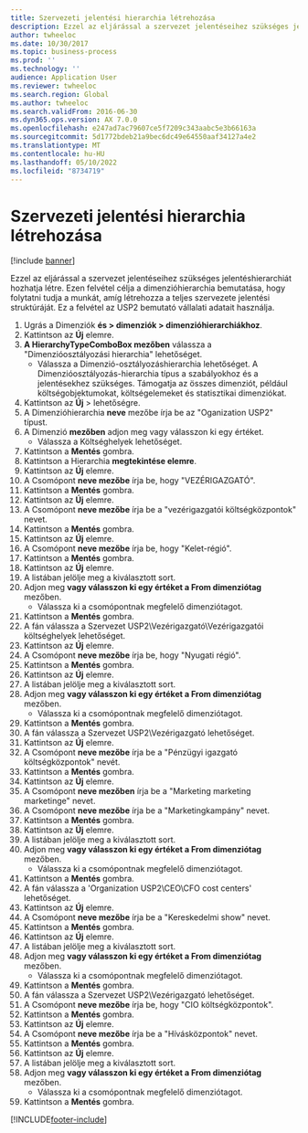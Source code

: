 ```yaml
---
title: Szervezeti jelentési hierarchia létrehozása
description: Ezzel az eljárással a szervezet jelentéseihez szükséges jelentéshierarchiát hozhatja létre.
author: twheeloc
ms.date: 10/30/2017
ms.topic: business-process
ms.prod: ''
ms.technology: ''
audience: Application User
ms.reviewer: twheeloc
ms.search.region: Global
ms.author: twheeloc
ms.search.validFrom: 2016-06-30
ms.dyn365.ops.version: AX 7.0.0
ms.openlocfilehash: e247ad7ac79607ce5f7209c343aabc5e3b66163a
ms.sourcegitcommit: 5d1772bdeb21a9bec6dc49e64550aaf34127a4e2
ms.translationtype: MT
ms.contentlocale: hu-HU
ms.lasthandoff: 05/10/2022
ms.locfileid: "8734719"
---
```

# <a name="create-an-organization-report-hierarchy"></a>Szervezeti jelentési hierarchia létrehozása

[!include [banner](../../includes/banner.md)]

Ezzel az eljárással a szervezet jelentéseihez szükséges jelentéshierarchiát hozhatja létre. Ezen felvétel célja a dimenzióhierarchia bemutatása, hogy folytatni tudja a munkát, amíg létrehozza a teljes szervezete jelentési struktúráját. Ez a felvétel az USP2 bemutató vállalati adatait használja.

1. Ugrás a Dimenziók **és > dimenziók > dimenzióhierarchiákhoz**.
2. Kattintson az **Új** elemre.
3. **A HierarchyTypeComboBox mezőben** válassza a "Dimenzióosztályozási hierarchia" lehetőséget.
    * Válassza a Dimenzió-osztályozáshierarchia lehetőséget. A Dimenzióosztályozás-hierarchia típus a szabályokhoz és a jelentésekhez szükséges. Támogatja az összes dimenziót, például költségobjektumokat, költségelemeket és statisztikai dimenziókat.  
4. Kattintson az **Új** > lehetőségre.
5. A Dimenzióhierarchia **neve** mezőbe írja be az "Oganization USP2" típust.
6. A Dimenzió **mezőben** adjon meg vagy válasszon ki egy értéket.
    * Válassza a Költséghelyek lehetőséget.  
7. Kattintson a **Mentés** gombra.
8. Kattintson a Hierarchia **megtekintése elemre**.
9. Kattintson az **Új** elemre.
10. A Csomópont **neve mezőbe** írja be, hogy "VEZÉRIGAZGATÓ".
11. Kattintson a **Mentés** gombra.
12. Kattintson az **Új** elemre.
13. A Csomópont **neve mezőbe** írja be a "vezérigazgatói költségközpontok" nevet.
14. Kattintson a **Mentés** gombra.
15. Kattintson az **Új** elemre.
16. A Csomópont **neve mezőbe** írja be, hogy "Kelet-régió".
17. Kattintson a **Mentés** gombra.
18. Kattintson az **Új** elemre.
19. A listában jelölje meg a kiválasztott sort.
20. Adjon meg **vagy válasszon ki egy értéket a From dimenziótag** mezőben.
    * Válassza ki a csomópontnak megfelelő dimenziótagot.  
21. Kattintson a **Mentés** gombra.
22. A fán válassza a Szervezet USP2\Vezérigazgató\Vezérigazgatói költséghelyek lehetőséget.
23. Kattintson az **Új** elemre.
24. A Csomópont **neve mezőbe** írja be, hogy "Nyugati régió".
25. Kattintson a **Mentés** gombra.
26. Kattintson az **Új** elemre.
27. A listában jelölje meg a kiválasztott sort.
28. Adjon meg **vagy válasszon ki egy értéket a From dimenziótag** mezőben.
    * Válassza ki a csomópontnak megfelelő dimenziótagot.  
29. Kattintson a **Mentés** gombra.
30. A fán válassza a Szervezet USP2\Vezérigazgató lehetőséget.
31. Kattintson az **Új** elemre.
32. A Csomópont **neve mezőbe** írja be a "Pénzügyi igazgató költségközpontok" nevét.
33. Kattintson a **Mentés** gombra.
34. Kattintson az **Új** elemre.
35. A Csomópont **neve mezőben** írja be a "Marketing marketing marketinge" nevet.
36. A Csomópont **neve mezőbe** írja be a "Marketingkampány" nevet.
37. Kattintson a **Mentés** gombra.
38. Kattintson az **Új** elemre.
39. A listában jelölje meg a kiválasztott sort.
40. Adjon meg **vagy válasszon ki egy értéket a From dimenziótag** mezőben.
    * Válassza ki a csomópontnak megfelelő dimenziótagot.  
41. Kattintson a **Mentés** gombra.
42. A fán válassza a 'Organization USP2\CEO\CFO cost centers' lehetőséget.
43. Kattintson az **Új** elemre.
44. A Csomópont **neve mezőbe** írja be a "Kereskedelmi show" nevet.
45. Kattintson a **Mentés** gombra.
46. Kattintson az **Új** elemre.
47. A listában jelölje meg a kiválasztott sort.
48. Adjon meg **vagy válasszon ki egy értéket a From dimenziótag** mezőben.
    * Válassza ki a csomópontnak megfelelő dimenziótagot.  
49. Kattintson a **Mentés** gombra.
50. A fán válassza a Szervezet USP2\Vezérigazgató lehetőséget.
51. A Csomópont **neve mezőbe** írja be, hogy "CIO költségközpontok".
52. Kattintson a **Mentés** gombra.
53. Kattintson az **Új** elemre.
54. A Csomópont **neve mezőbe** írja be a "Hívásközpontok" nevet.
55. Kattintson a **Mentés** gombra.
56. Kattintson az **Új** elemre.
57. A listában jelölje meg a kiválasztott sort.
58. Adjon meg **vagy válasszon ki egy értéket a From dimenziótag** mezőben.
    * Válassza ki a csomópontnak megfelelő dimenziótagot.  
59. Kattintson a **Mentés** gombra.



[!INCLUDE[footer-include](../../../includes/footer-banner.md)]
